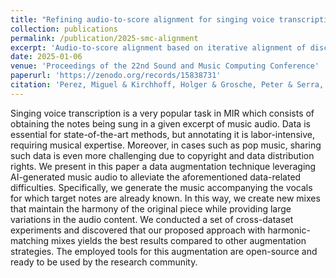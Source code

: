 ```yaml
---
title: "Refining audio-to-score alignment for singing voice transcription"
collection: publications
permalink: /publication/2025-smc-alignment
excerpt: 'Audio-to-score alignment based on iterative alignment of discrete events'
date: 2025-01-06
venue: 'Proceedings of the 22nd Sound and Music Computing Conference'
paperurl: 'https://zenodo.org/records/15838731'
citation: 'Perez, Miguel & Kirchhoff, Holger & Grosche, Peter & Serra, Xavier (2025) &quot;Refining audio-to-score alignment for singing voice transcription&quot; <i>Proceedings of the 22nd Sound and Music Computing Conference, Graz (Austria)</i>.'
---
```

Singing voice transcription is a very popular task in MIR which consists of obtaining the notes being sung in a given excerpt of music audio. 
Data is essential for state-of-the-art methods, but annotating it is labor-intensive, requiring musical expertise.
Moreover, in cases such as pop music, sharing such data is even more challenging due to copyright and data distribution rights. 
We present in this paper a data augmentation technique leveraging AI-generated music audio to alleviate the aforementioned data-related difficulties. 
Specifically, we generate the music accompanying the vocals for which target notes are already known. 
In this way, we create new mixes that maintain the harmony of the original piece while providing large variations in the audio content. 
We conducted a set of cross-dataset experiments and discovered that our proposed approach with harmonic-matching mixes yields the best results compared to other augmentation strategies.
The employed tools for this augmentation are open-source and ready to be used by the research community.

